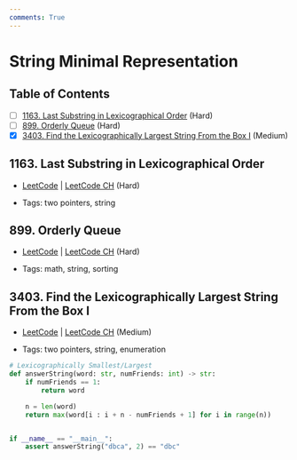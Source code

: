 ```yaml
---
comments: True
---
```


# String Minimal Representation

## Table of Contents

- [ ] [1163. Last Substring in Lexicographical Order](https://leetcode.cn/problems/last-substring-in-lexicographical-order/) (Hard)
- [ ] [899. Orderly Queue](https://leetcode.cn/problems/orderly-queue/) (Hard)
- [x] [3403. Find the Lexicographically Largest String From the Box I](https://leetcode.cn/problems/find-the-lexicographically-largest-string-from-the-box-i/) (Medium)

## 1163. Last Substring in Lexicographical Order

-   [LeetCode](https://leetcode.com/problems/last-substring-in-lexicographical-order/) | [LeetCode CH](https://leetcode.cn/problems/last-substring-in-lexicographical-order/) (Hard)

-   Tags: two pointers, string
## 899. Orderly Queue

-   [LeetCode](https://leetcode.com/problems/orderly-queue/) | [LeetCode CH](https://leetcode.cn/problems/orderly-queue/) (Hard)

-   Tags: math, string, sorting
## 3403. Find the Lexicographically Largest String From the Box I

-   [LeetCode](https://leetcode.com/problems/find-the-lexicographically-largest-string-from-the-box-i/) | [LeetCode CH](https://leetcode.cn/problems/find-the-lexicographically-largest-string-from-the-box-i/) (Medium)

-   Tags: two pointers, string, enumeration

```python title="3403. Find the Lexicographically Largest String From the Box I - Python Solution"
# Lexicographically Smallest/Largest
def answerString(word: str, numFriends: int) -> str:
    if numFriends == 1:
        return word

    n = len(word)
    return max(word[i : i + n - numFriends + 1] for i in range(n))


if __name__ == "__main__":
    assert answerString("dbca", 2) == "dbc"

```
